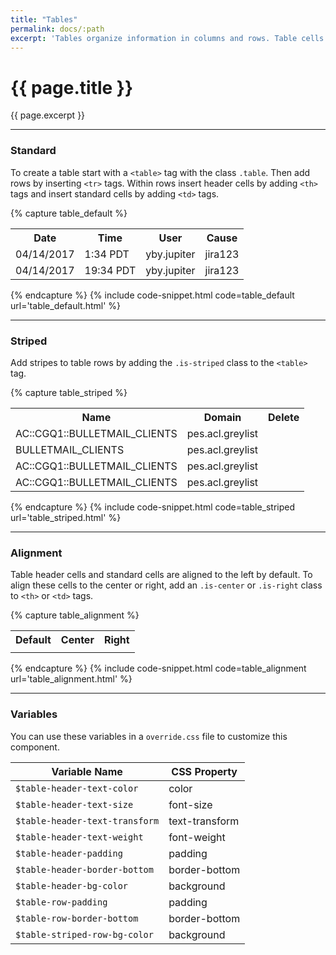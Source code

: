 ```yaml
---
title: "Tables"
permalink: docs/:path
excerpt: 'Tables organize information in columns and rows. Table cells can be aligned to the left, center, or right. Stripes can also be added to tables to differentiate between rows.'
---
```


# {{ page.title }}

{{ page.excerpt }}


***


### Standard
To create a table start with a `<table>` tag with the class `.table`. Then add rows by inserting `<tr>` tags. Within rows insert header cells by adding `<th>` tags and insert standard cells by adding `<td>` tags.

{% capture table_default %}
<table class="table">
    <tbody>
        <tr>
            <th>Date</th>
            <th>Time</th>
            <th>User</th>
            <th>Cause</th>
        </tr>
        <tr>
            <td>04/14/2017</td>
            <td>1:34 PDT</td>
            <td>yby.jupiter</td>
            <td>jira123</td>
        </tr>
        <tr>
            <td>04/14/2017</td>
            <td>19:34 PDT</td>
            <td>yby.jupiter</td>
            <td>jira123</td>
        </tr>
    </tbody>
</table>
{% endcapture %}
{% include code-snippet.html code=table_default url='table_default.html' %}


***


### Striped
Add stripes to table rows by adding the `.is-striped` class to the `<table>` tag.

{% capture table_striped %}
<table class="table is-striped">
    <tbody>
        <tr>
            <th>Name</th>
            <th>Domain</th>
            <th class="is-center">Delete</th>
        </tr>
        <tr>
            <td><a>AC::CGQ1::BULLETMAIL_CLIENTS</a></td>
            <td><a>pes.acl.greylist</a></td>
            <td class="is-center"><a><span class="d-icon d-trash is-small"></span></a></td>
        </tr>
        <tr>
            <td><a>BULLETMAIL_CLIENTS</a></td>
            <td><a>pes.acl.greylist</a></td>
            <td class="is-center"><a><span class="d-icon d-trash is-small"></span></a></td>
        </tr>
        <tr>
            <td><a>AC::CGQ1::BULLETMAIL_CLIENTS</a></td>
            <td><a>pes.acl.greylist</a></td>
            <td class="is-center"><a><span class="d-icon d-trash is-small"></span></a></td>
        </tr>
        <tr>
            <td><a>AC::CGQ1::BULLETMAIL_CLIENTS</a></td>
            <td><a>pes.acl.greylist</a></td>
            <td class="is-center"><a><i class="d-icon d-trash is-small"></i></a></td>
        </tr>
    </tbody>
</table>
{% endcapture %}
{% include code-snippet.html code=table_striped url='table_striped.html' %}


***


### Alignment
Table header cells and standard cells are aligned to the left by default. To align these cells to the center or right, add an `.is-center` or `.is-right` class to `<th>` or `<td>` tags.

{% capture table_alignment %}
<table class="table">
    <tbody>
        <tr>
            <th>Default</th>
            <th class="is-center">Center</th>
            <th class="is-right">Right</th>
        </tr>
        <tr>
            <td><span class="d-icon d-text-left"></td>
            <td class="is-center"><span class="d-icon d-text-center"></td>
            <td class="is-right"><span class="d-icon d-text-right"></td>
        </tr>
    </tbody>
</table>
{% endcapture %}
{% include code-snippet.html code=table_alignment url='table_alignment.html' %}


***


### Variables
You can use these variables in a `override.css` file to customize this component.

|Variable Name|CSS Property|
| - | - |
|`$table-header-text-color` | color|
|`$table-header-text-size` | font-size|
|`$table-header-text-transform` | text-transform|
|`$table-header-text-weight` | font-weight|
|`$table-header-padding` | padding|
|`$table-header-border-bottom` | border-bottom|
|`$table-header-bg-color` | background|
|`$table-row-padding` | padding|
|`$table-row-border-bottom` | border-bottom|
|`$table-striped-row-bg-color` | background|
